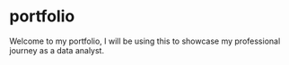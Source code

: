 # portfolio
Welcome to my portfolio, I will be using this to showcase my professional journey as a data analyst.
